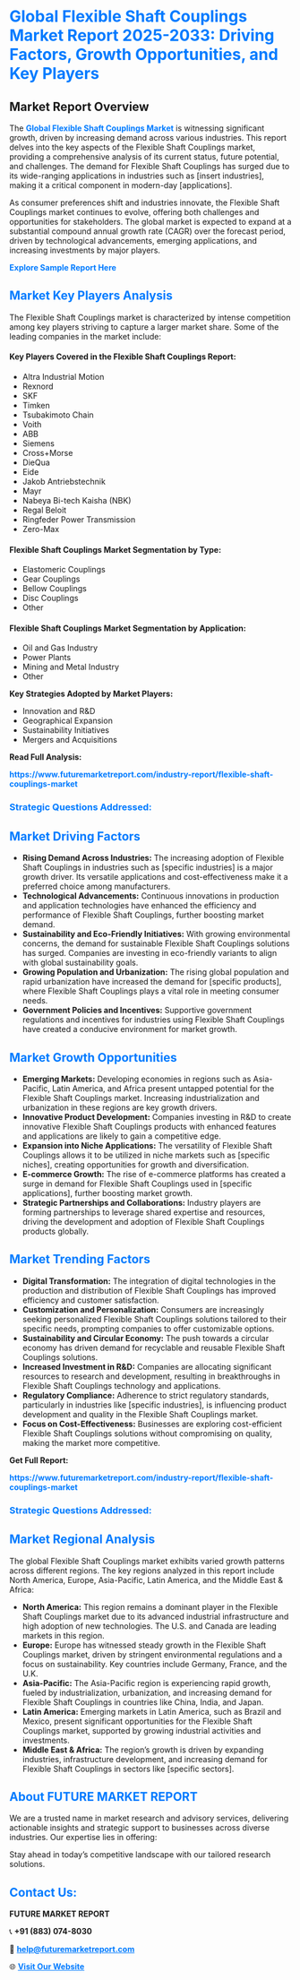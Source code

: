 <h1 style="color: #007BFF;">Global Flexible Shaft Couplings Market Report 2025-2033: Driving Factors, Growth Opportunities, and Key Players</h1>

<section id="overview">
<h2>Market Report Overview</h2>
<p>The <a href="https://www.futuremarketreport.com/industry-report/flexible-shaft-couplings-market" style="color: #007BFF; text-decoration: none;"><strong>Global Flexible Shaft Couplings Market</strong></a> is witnessing significant growth, driven by increasing demand across various industries. This report delves into the key aspects of the Flexible Shaft Couplings market, providing a comprehensive analysis of its current status, future potential, and challenges. The demand for Flexible Shaft Couplings has surged due to its wide-ranging applications in industries such as [insert industries], making it a critical component in modern-day [applications].</p>
<p>As consumer preferences shift and industries innovate, the Flexible Shaft Couplings market continues to evolve, offering both challenges and opportunities for stakeholders. The global market is expected to expand at a substantial compound annual growth rate (CAGR) over the forecast period, driven by technological advancements, emerging applications, and increasing investments by major players.</p>
</section>

<section id="overview">
<p><a href="https://www.futuremarketreport.com/request-sample/reportId=51495" style="color: #007BFF; text-decoration: none;"><strong>Explore Sample Report Here</strong></a></p>
</section>

<section id="key-players">
<h2 style="color: #007BFF;">Market Key Players Analysis</h2>
<p>The Flexible Shaft Couplings market is characterized by intense competition among key players striving to capture a larger market share. Some of the leading companies in the market include:</p>
<h4>Key Players Covered in the Flexible Shaft Couplings Report:</h4>
<ul><li>Altra Industrial Motion</li><li>Rexnord</li><li>SKF</li><li>Timken</li><li>Tsubakimoto Chain</li><li>Voith</li><li>ABB</li><li>Siemens</li><li>Cross+Morse</li><li>DieQua</li><li>Eide</li><li>Jakob Antriebstechnik</li><li>Mayr</li><li>Nabeya Bi-tech Kaisha (NBK)</li><li>Regal Beloit</li><li>Ringfeder Power Transmission</li><li>Zero-Max</li></ul>
<h4>Flexible Shaft Couplings Market Segmentation by Type:</h4>
<ul><li>Elastomeric Couplings</li><li>Gear Couplings</li><li>Bellow Couplings</li><li>Disc Couplings</li><li>Other</li></ul>

<h4>Flexible Shaft Couplings Market Segmentation by Application:</h4>
<ul><li>Oil and Gas Industry</li><li>Power Plants</li><li>Mining and Metal Industry</li><li>Other</li></ul>
<p><strong>Key Strategies Adopted by Market Players:</strong></p>
<ul>
<li>Innovation and R&D</li>
<li>Geographical Expansion</li>
<li>Sustainability Initiatives</li>
<li>Mergers and Acquisitions</li>
</ul>
</section>

<section>
<p><strong>Read Full Analysis: </strong></p><a href="https://www.futuremarketreport.com/industry-report/flexible-shaft-couplings-market" style="color: #007BFF; text-decoration: none;"><strong>https://www.futuremarketreport.com/industry-report/flexible-shaft-couplings-market</strong></a>
<h3 style="color: #007BFF;">Strategic Questions Addressed:</h3>
</section>

<section id="driving-factors">
<h2 style="color: #007BFF;">Market Driving Factors</h2>
<ul>
<li><strong>Rising Demand Across Industries:</strong> The increasing adoption of Flexible Shaft Couplings in industries such as [specific industries] is a major growth driver. Its versatile applications and cost-effectiveness make it a preferred choice among manufacturers.</li>
<li><strong>Technological Advancements:</strong> Continuous innovations in production and application technologies have enhanced the efficiency and performance of Flexible Shaft Couplings, further boosting market demand.</li>
<li><strong>Sustainability and Eco-Friendly Initiatives:</strong> With growing environmental concerns, the demand for sustainable Flexible Shaft Couplings solutions has surged. Companies are investing in eco-friendly variants to align with global sustainability goals.</li>
<li><strong>Growing Population and Urbanization:</strong> The rising global population and rapid urbanization have increased the demand for [specific products], where Flexible Shaft Couplings plays a vital role in meeting consumer needs.</li>
<li><strong>Government Policies and Incentives:</strong> Supportive government regulations and incentives for industries using Flexible Shaft Couplings have created a conducive environment for market growth.</li>
</ul>
</section>

<section id="growth-opportunities">
<h2 style="color: #007BFF;">Market Growth Opportunities</h2>
<ul>
<li><strong>Emerging Markets:</strong> Developing economies in regions such as Asia-Pacific, Latin America, and Africa present untapped potential for the Flexible Shaft Couplings market. Increasing industrialization and urbanization in these regions are key growth drivers.</li>
<li><strong>Innovative Product Development:</strong> Companies investing in R&D to create innovative Flexible Shaft Couplings products with enhanced features and applications are likely to gain a competitive edge.</li>
<li><strong>Expansion into Niche Applications:</strong> The versatility of Flexible Shaft Couplings allows it to be utilized in niche markets such as [specific niches], creating opportunities for growth and diversification.</li>
<li><strong>E-commerce Growth:</strong> The rise of e-commerce platforms has created a surge in demand for Flexible Shaft Couplings used in [specific applications], further boosting market growth.</li>
<li><strong>Strategic Partnerships and Collaborations:</strong> Industry players are forming partnerships to leverage shared expertise and resources, driving the development and adoption of Flexible Shaft Couplings products globally.</li>
</ul>
</section>

<section id="trending-factors">
<h2 style="color: #007BFF;">Market Trending Factors</h2>
<ul>
<li><strong>Digital Transformation:</strong> The integration of digital technologies in the production and distribution of Flexible Shaft Couplings has improved efficiency and customer satisfaction.</li>
<li><strong>Customization and Personalization:</strong> Consumers are increasingly seeking personalized Flexible Shaft Couplings solutions tailored to their specific needs, prompting companies to offer customizable options.</li>
<li><strong>Sustainability and Circular Economy:</strong> The push towards a circular economy has driven demand for recyclable and reusable Flexible Shaft Couplings solutions.</li>
<li><strong>Increased Investment in R&D:</strong> Companies are allocating significant resources to research and development, resulting in breakthroughs in Flexible Shaft Couplings technology and applications.</li>
<li><strong>Regulatory Compliance:</strong> Adherence to strict regulatory standards, particularly in industries like [specific industries], is influencing product development and quality in the Flexible Shaft Couplings market.</li>
<li><strong>Focus on Cost-Effectiveness:</strong> Businesses are exploring cost-efficient Flexible Shaft Couplings solutions without compromising on quality, making the market more competitive.</li>
</ul>
</section>

<section>
<p><strong>Get Full Report: </strong></p><a href="https://www.futuremarketreport.com/industry-report/flexible-shaft-couplings-market" style="color: #007BFF; text-decoration: none;"><strong>https://www.futuremarketreport.com/industry-report/flexible-shaft-couplings-market</strong></a>
<h3 style="color: #007BFF;">Strategic Questions Addressed:</h3>
</section>


<section id="regional-analysis">
<h2 style="color: #007BFF;">Market Regional Analysis</h2>
<p>The global Flexible Shaft Couplings market exhibits varied growth patterns across different regions. The key regions analyzed in this report include North America, Europe, Asia-Pacific, Latin America, and the Middle East & Africa:</p>
<ul>
<li><strong>North America:</strong> This region remains a dominant player in the Flexible Shaft Couplings market due to its advanced industrial infrastructure and high adoption of new technologies. The U.S. and Canada are leading markets in this region.</li>
<li><strong>Europe:</strong> Europe has witnessed steady growth in the Flexible Shaft Couplings market, driven by stringent environmental regulations and a focus on sustainability. Key countries include Germany, France, and the U.K.</li>
<li><strong>Asia-Pacific:</strong> The Asia-Pacific region is experiencing rapid growth, fueled by industrialization, urbanization, and increasing demand for Flexible Shaft Couplings in countries like China, India, and Japan.</li>
<li><strong>Latin America:</strong> Emerging markets in Latin America, such as Brazil and Mexico, present significant opportunities for the Flexible Shaft Couplings market, supported by growing industrial activities and investments.</li>
<li><strong>Middle East & Africa:</strong> The region’s growth is driven by expanding industries, infrastructure development, and increasing demand for Flexible Shaft Couplings in sectors like [specific sectors].</li>
</ul>
</section>

<footer>
<h2 style="color: #007BFF;">About FUTURE MARKET REPORT</h2>
<p>We are a trusted name in market research and advisory services, delivering actionable insights and strategic support to businesses across diverse industries. Our expertise lies in offering:</p>

<p>Stay ahead in today’s competitive landscape with our tailored research solutions.</p>

<h2 style="color: #007BFF;">Contact Us:</h2>
<p><strong>FUTURE MARKET REPORT</strong></p>
<p>📞 <strong>+91 (883) 074-8030</strong></p>
<p>📧 <strong><a href="mailto:help@futuremarketreport.com" style="color: #007BFF;">help@futuremarketreport.com</a></strong></p>
<p>🌐 <strong><a href="https://www.futuremarketreport.com/" style="color: #007BFF;">Visit Our Website</a></strong></p>
</footer>
